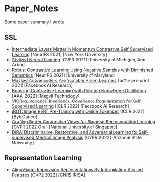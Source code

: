 # Paper_Notes
Some paper summary I wrote.

## SSL
- [Intermediate Layers Matter in Momentum Contrastive Self Supervised Learning](https://lapis-hedge-1fd.notion.site/Intermediate-Layers-Matter-in-Momentum-Contrastive-Self-Supervised-Learning-bc8c6f8c188640a5bee5ef759d4d1576) [NeurIPS 2021] [New York University]
- [Stylized Neural Painting](https://hackmd.io/@joycenerd/HyOEbpxWc) [CVPR 2021] [University of Michigan, Ann Arbor] 
- [Robust Contrastive Learning Using Negative Samples with Diminished Semantics](https://hackmd.io/@joycenerd/SkZOSJBZc) [NeurIPS 2021] [University of Maryland]
- [Masked Autoencoders Are Scalable Vision Learners](https://hackmd.io/@joycenerd/BytfqYhZq) [arXiv pre-print 2021] [Facebook AI Research]
- [Boosting Contrastive Learning with Relation Knowledge Distillation](https://hackmd.io/@joycenerd/r1NVFfwM9) [AAAI 2022] [Megvii Technology] 
- [VICReg: Variance-Invariance-Covariance Regularization for Self-Supervised Learning](https://hackmd.io/@joycenerd/S1IY-Qum5) [ICLR 2022] [Facebook AI Research]
- [iBOT: Image BERT Pre-Training with Online Tokenizer](https://hackmd.io/@joycenerd/S1Isq07Vq) [ICLR 2022] [ByteDance]
- [Crafting Better Contrastive Views for Siamese Representation Learning](https://hackmd.io/@joycenerd/ryFWBrc49) [CVPR 2022 Oral] [National University of Singapore]
- [DiRA: Discriminative, Restorative, and Adversarial Learning for Self-supervised Medical Image Analysis](https://hackmd.io/@joycenerd/HkXRbvUB9) [CVPR 2022] [Arizonal State University]

## Representation Learning
- [AlignMixup: Improvsing Representations By Interpolating Aligned Features](https://hackmd.io/@joycenerd/Sy2EybWr9) [CVP2 2022] [CNRS IRISA]